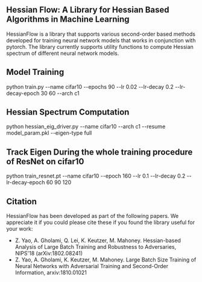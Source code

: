 ## Hessian Flow: A Library for Hessian Based Algorithms in Machine Learning

HessianFlow is a library that supports various second-order based methods
developed for training neural network models that works in conjunction with pytorch.
The library currently supports utility functions to compute Hessian spectrum of different neural network
models.

## Model Training

python train.py --name cifar10 --epochs 90 --lr 0.02 --lr-decay 0.2 --lr-decay-epoch 30 60 --arch c1

## Hessian Spectrum Computation

python hessian_eig_driver.py --name cifar10 --arch c1 --resume model_param.pkl --eigen-type full

## Track Eigen During the whole training procedure of ResNet on cifar10

python train_resnet.pt --name cifar10 --epoch 160 --lr 0.1 --lr-decay 0.2 --lr-decay-epoch 60 90 120 

## Citation
HessianFlow has been developed as part of the following papers. We appreciate it if you could please
cite these if you found the library useful for your work:


* Z. Yao, A. Gholami, Q. Lei, K. Keutzer, M. Mahoney. Hessian-based Analysis of Large Batch Training and Robustness to Adversaries, NIPS'18 (arXiv:1802.08241)
* Z. Yao, A. Gholami, K. Keutzer, M. Mahoney. Large Batch Size Training of Neural Networks with Adversarial Training and Second-Order Information, arxiv:1810.01021 
